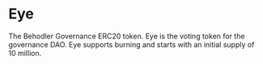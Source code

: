 # Eye
The Behodler Governance ERC20 token. Eye is the voting token for the governance DAO. Eye supports burning and starts with an initial supply of 10 million.
